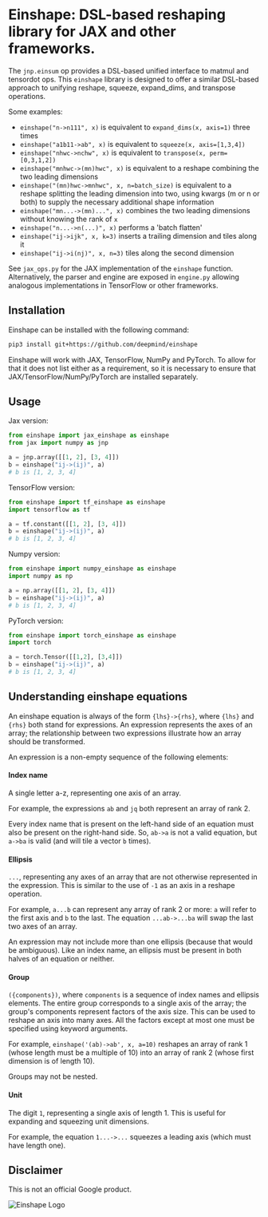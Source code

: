 # Einshape: DSL-based reshaping library for JAX and other frameworks.

The `jnp.einsum` op provides a DSL-based unified interface to matmul and
tensordot ops.
This `einshape` library is designed to offer a similar DSL-based approach
to unifying reshape, squeeze, expand_dims, and transpose operations.

Some examples:

* `einshape("n->n111", x)` is equivalent to `expand_dims(x, axis=1)` three times
* `einshape("a1b11->ab", x)` is equivalent to `squeeze(x, axis=[1,3,4])`
* `einshape("nhwc->nchw", x)` is equivalent to `transpose(x, perm=[0,3,1,2])`
* `einshape("mnhwc->(mn)hwc", x)` is equivalent to a reshape combining
  the two leading dimensions
* `einshape("(mn)hwc->mnhwc", x, n=batch_size)` is equivalent to a reshape
  splitting the leading dimension into two, using kwargs (m or n or both) to
  supply the necessary additional shape information
* `einshape("mn...->(mn)...", x)` combines the two leading dimensions without
  knowing the rank of `x`
* `einshape("n...->n(...)", x)` performs a 'batch flatten'
* `einshape("ij->ijk", x, k=3)` inserts a trailing dimension and tiles along it
* `einshape("ij->i(nj)", x, n=3)` tiles along the second dimension

See `jax_ops.py` for the JAX implementation of the `einshape` function.
Alternatively, the parser and engine are exposed in `engine.py` allowing
analogous implementations in TensorFlow or other frameworks.

## Installation

Einshape can be installed with the following command:

```bash
pip3 install git+https://github.com/deepmind/einshape
```

Einshape will work with JAX, TensorFlow, NumPy and PyTorch. To allow for that
it does not list either as a requirement, so it is necessary to ensure that
JAX/TensorFlow/NumPy/PyTorch are installed separately.

## Usage

Jax version:

```py
from einshape import jax_einshape as einshape
from jax import numpy as jnp

a = jnp.array([[1, 2], [3, 4]])
b = einshape("ij->(ij)", a)
# b is [1, 2, 3, 4]
```

TensorFlow version:

```py
from einshape import tf_einshape as einshape
import tensorflow as tf

a = tf.constant([[1, 2], [3, 4]])
b = einshape("ij->(ij)", a)
# b is [1, 2, 3, 4]
```

Numpy version:

```py
from einshape import numpy_einshape as einshape
import numpy as np

a = np.array([[1, 2], [3, 4]])
b = einshape("ij->(ij)", a)
# b is [1, 2, 3, 4]
```

PyTorch version:

```py
from einshape import torch_einshape as einshape
import torch

a = torch.Tensor([[1,2], [3,4]])
b = einshape("ij->(ij)", a)
# b is [1, 2, 3, 4]
```

## Understanding einshape equations

An einshape equation is always of the form `{lhs}->{rhs}`, where `{lhs}` and
`{rhs}` both stand for expressions. An expression represents the axes of an
array; the relationship between two expressions illustrate how an array should
be transformed.

An expression is a non-empty sequence of the following elements:

#### Index name

A single letter a-z, representing one axis of an array.

For example, the expressions `ab` and `jq` both represent an array of rank 2.

Every index name that is present on the left-hand side of an equation must
also be present on the right-hand side. So, `ab->a` is not a valid
equation, but `a->ba` is valid (and will tile a vector `b` times).

#### Ellipsis

`...`, representing any axes of an array that are not otherwise represented in
the expression. This is similar to the use of `-1` as an axis in a reshape
operation.

For example, `a...b` can represent any array of rank 2 or more: `a`
will refer to the first axis and `b` to the last. The equation `...ab->...ba`
will swap the last two axes of an array.

An expression may not include more than
one ellipsis (because that would be ambiguous). Like an index name, an ellipsis
must be present in both halves of an equation or neither.

#### Group

`({components})`, where `components` is a sequence of index names and ellipsis
elements. The entire group corresponds to a single axis of the array; the
group's components represent factors of the axis size. This can be used to
reshape an axis into many axes. All the factors except at most one must be
specified using keyword arguments.

For example, `einshape('(ab)->ab', x, a=10)` reshapes an array of rank 1 (whose
length must be a multiple of 10) into an array of rank 2 (whose first dimension
is of length 10).

Groups may not be nested.

#### Unit

The digit `1`, representing a single axis of length 1. This is
useful for expanding and squeezing unit dimensions.

For example, the equation `1...->...` squeezes a leading axis (which must have
length one).

## Disclaimer

This is not an official Google product.

![Einshape Logo](einshape-logo.png)

